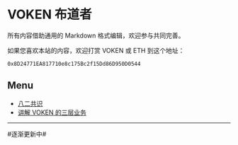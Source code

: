 # VOKEN 布道者

所有内容借助通用的 Markdown 格式编辑，欢迎参与共同完善。

如果您喜欢本站的内容，欢迎打赏 VOKEN 或 ETH 到这个地址：

`0x8D24771EA817710e8c175Bc2f15Dd86D950D0544`

## Menu

- [八二共识](https://github.com/VokenGuide/posts/blob/master/82.md)
- [讲解 VOKEN 的三层业务](https://github.com/VokenGuide/posts/blob/master/intro.md)


------

#逐渐更新中#
